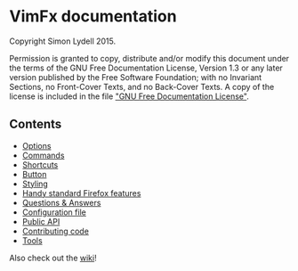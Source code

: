 # VimFx documentation

Copyright Simon Lydell 2015.

Permission is granted to copy, distribute and/or modify this document
under the terms of the GNU Free Documentation License, Version 1.3
or any later version published by the Free Software Foundation;
with no Invariant Sections, no Front-Cover Texts, and no Back-Cover Texts.
A copy of the license is included in the file ["GNU Free Documentation
License"](GNU%20Free%20Documentation%20License).

## Contents

- [Options](options.md)
- [Commands](commands.md)
- [Shortcuts](shortcuts.md)
- [Button](button.md)
- [Styling](styling.md)
- [Handy standard Firefox features](handy-standard-firefox-features.md)
- [Questions & Answers](questions-and-answers.md)
- [Configuration file](config-file.md)
- [Public API](api.md)
- [Contributing code](CONTRIBUTING-CODE.md)
- [Tools](tools.md)

Also check out the [wiki](https://github.com/akhodakivskiy/VimFx/wiki)!

